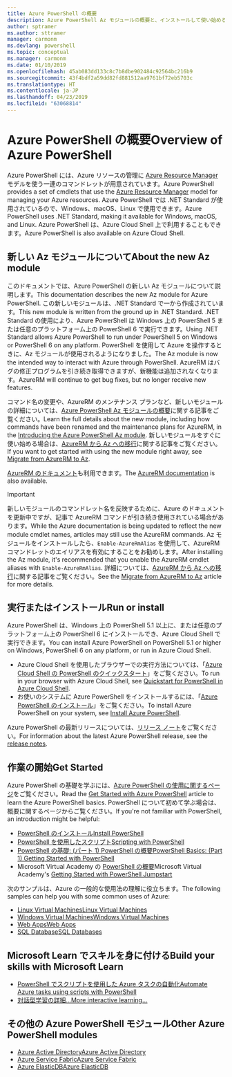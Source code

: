 ```yaml
---
title: Azure PowerShell の概要
description: Azure PowerShell Az モジュールの概要と、インストールして使い始める方法に関する情報。
author: sptramer
ms.author: sttramer
manager: carmonm
ms.devlang: powershell
ms.topic: conceptual
ms.manager: carmonm
ms.date: 01/10/2019
ms.openlocfilehash: 45ab083dd133c8c7b8dbe902484c92564bc216b9
ms.sourcegitcommit: 43f4bdf2a59dd82fd881512aa9761bf72eb5703c
ms.translationtype: HT
ms.contentlocale: ja-JP
ms.lasthandoff: 04/23/2019
ms.locfileid: "63068814"
---
```

# <a name="overview-of-azure-powershell"></a><span data-ttu-id="289ec-103">Azure PowerShell の概要</span><span class="sxs-lookup"><span data-stu-id="289ec-103">Overview of Azure PowerShell</span></span>

<span data-ttu-id="289ec-104">Azure PowerShell には、Azure リソースの管理に [Azure Resource Manager](/azure/azure-resource-manager/resource-group-overview) モデルを使う一連のコマンドレットが用意されています。</span><span class="sxs-lookup"><span data-stu-id="289ec-104">Azure PowerShell provides a set of cmdlets that use the [Azure Resource Manager](/azure/azure-resource-manager/resource-group-overview) model for managing your Azure resources.</span></span> <span data-ttu-id="289ec-105">Azure PowerShell では .NET Standard が使用されているので、Windows、macOS、Linux で使用できます。</span><span class="sxs-lookup"><span data-stu-id="289ec-105">Azure PowerShell uses .NET Standard, making it available for Windows, macOS, and Linux.</span></span>
<span data-ttu-id="289ec-106">Azure PowerShell は、Azure Cloud Shell 上で利用することもできます。</span><span class="sxs-lookup"><span data-stu-id="289ec-106">Azure PowerShell is also available on Azure Cloud Shell.</span></span>

## <a name="about-the-new-az-module"></a><span data-ttu-id="289ec-107">新しい Az モジュールについて</span><span class="sxs-lookup"><span data-stu-id="289ec-107">About the new Az module</span></span>

<span data-ttu-id="289ec-108">このドキュメントでは、Azure PowerShell の新しい Az モジュールについて説明します。</span><span class="sxs-lookup"><span data-stu-id="289ec-108">This documentation describes the new Az module for Azure PowerShell.</span></span> <span data-ttu-id="289ec-109">この新しいモジュールは、.NET Standard で一から作成されています。</span><span class="sxs-lookup"><span data-stu-id="289ec-109">This new module is written from the ground up in .NET Standard.</span></span> <span data-ttu-id="289ec-110">.NET Standard の使用により、Azure PowerShell は Windows 上の PowerShell 5 または任意のプラットフォーム上の PowerShell 6 で実行できます。</span><span class="sxs-lookup"><span data-stu-id="289ec-110">Using .NET Standard allows Azure PowerShell to run under PowerShell 5 on Windows or PowerShell 6 on any platform.</span></span> <span data-ttu-id="289ec-111">PowerShell を使用して Azure を操作するときに、Az モジュールが使用されるようになりました。</span><span class="sxs-lookup"><span data-stu-id="289ec-111">The Az module is now the intended way to interact with Azure through PowerShell.</span></span>
<span data-ttu-id="289ec-112">AzureRM はバグの修正プログラムを引き続き取得できますが、新機能は追加されなくなります。</span><span class="sxs-lookup"><span data-stu-id="289ec-112">AzureRM will continue to get bug fixes, but no longer receive new features.</span></span>

<span data-ttu-id="289ec-113">コマンド名の変更や、AzureRM のメンテナンス プランなど、新しいモジュールの詳細については、[Azure PowerShell Az モジュールの概要](new-azureps-module-az.md)に関する記事をご覧ください。</span><span class="sxs-lookup"><span data-stu-id="289ec-113">Learn the full details about the new module, including how commands have been renamed and the maintenance plans for AzureRM, in the [Introducing the Azure PowerShell Az module](new-azureps-module-az.md).</span></span> <span data-ttu-id="289ec-114">新しいモジュールをすぐに使い始める場合は、[AzureRM から Az への移行](migrate-from-azurerm-to-az.md)に関する記事をご覧ください。</span><span class="sxs-lookup"><span data-stu-id="289ec-114">If you want to get started with using the new module right away, see [Migrate from AzureRM to Az](migrate-from-azurerm-to-az.md).</span></span>

<span data-ttu-id="289ec-115">[AzureRM のドキュメント](/powershell/azure/azurerm)も利用できます。</span><span class="sxs-lookup"><span data-stu-id="289ec-115">The [AzureRM documentation](/powershell/azure/azurerm) is also available.</span></span>

> [!IMPORTANT]
>
> <span data-ttu-id="289ec-116">新しいモジュールのコマンドレット名を反映するために、Azure のドキュメントを更新中ですが、記事で AzureRM コマンドが引き続き使用されている場合があります。</span><span class="sxs-lookup"><span data-stu-id="289ec-116">While the Azure documentation is being updated to reflect the new module cmdlet names, articles may still use the AzureRM commands.</span></span> <span data-ttu-id="289ec-117">Az モジュールをインストールしたら、`Enable-AzureRmAlias` を使用して、AzureRM コマンドレットのエイリアスを有効にすることをお勧めします。</span><span class="sxs-lookup"><span data-stu-id="289ec-117">After installing the Az module, it's recommended that you enable the AzureRM cmdlet aliases with `Enable-AzureRmAlias`.</span></span> <span data-ttu-id="289ec-118">詳細については、[AzureRM から Az への移行](migrate-from-azurerm-to-az.md)に関する記事をご覧ください。</span><span class="sxs-lookup"><span data-stu-id="289ec-118">See the [Migrate from AzureRM to Az](migrate-from-azurerm-to-az.md) article for more details.</span></span>

## <a name="run-or-install"></a><span data-ttu-id="289ec-119">実行またはインストール</span><span class="sxs-lookup"><span data-stu-id="289ec-119">Run or install</span></span>

<span data-ttu-id="289ec-120">Azure PowerShell は、Windows 上の PowerShell 5.1 以上に、または任意のプラットフォーム上の PowerShell 6 にインストールでき、Azure Cloud Shell で実行できます。</span><span class="sxs-lookup"><span data-stu-id="289ec-120">You can install Azure PowerShell on PowerShell 5.1 or higher on Windows, PowerShell 6 on any platform, or run in Azure Cloud Shell.</span></span>

* <span data-ttu-id="289ec-121">Azure Cloud Shell を使用したブラウザーでの実行方法については、「[Azure Cloud Shell の PowerShell のクイックスタート](/azure/cloud-shell/quickstart-powershell)」をご覧ください。</span><span class="sxs-lookup"><span data-stu-id="289ec-121">To run in your browser with Azure Cloud Shell, see [Quickstart for PowerShell in Azure Cloud Shell](/azure/cloud-shell/quickstart-powershell).</span></span>
* <span data-ttu-id="289ec-122">お使いのシステムに Azure PowerShell をインストールするには、「[Azure PowerShell のインストール](install-az-ps.md)」をご覧ください。</span><span class="sxs-lookup"><span data-stu-id="289ec-122">To install Azure PowerShell on your system, see [Install Azure PowerShell](install-az-ps.md).</span></span>

<span data-ttu-id="289ec-123">Azure PowerShell の最新リリースについては、[リリース ノート](release-notes-azureps.md)をご覧ください。</span><span class="sxs-lookup"><span data-stu-id="289ec-123">For information about the latest Azure PowerShell release, see the [release notes](release-notes-azureps.md).</span></span>

## <a name="get-started"></a><span data-ttu-id="289ec-124">作業の開始</span><span class="sxs-lookup"><span data-stu-id="289ec-124">Get Started</span></span>

<span data-ttu-id="289ec-125">Azure PowerShell の基礎を学ぶには、[Azure PowerShell の使用に関するページ](get-started-azureps.md)をご覧ください。</span><span class="sxs-lookup"><span data-stu-id="289ec-125">Read the [Get Started with Azure PowerShell](get-started-azureps.md) article to learn the Azure PowerShell basics.</span></span> <span data-ttu-id="289ec-126">PowerShell について初めて学ぶ場合は、概要に関するページからご覧ください。</span><span class="sxs-lookup"><span data-stu-id="289ec-126">If you're not familiar with PowerShell, an introduction might be helpful:</span></span>

* [<span data-ttu-id="289ec-127">PowerShell のインストール</span><span class="sxs-lookup"><span data-stu-id="289ec-127">Install PowerShell</span></span>](/powershell/scripting/install/installing-powershell)
* [<span data-ttu-id="289ec-128">PowerShell を使用したスクリプト</span><span class="sxs-lookup"><span data-stu-id="289ec-128">Scripting with PowerShell</span></span>](/powershell/scripting/powershell-scripting)
* [<span data-ttu-id="289ec-129">PowerShell の基礎: (パート 1) PowerShell の概要</span><span class="sxs-lookup"><span data-stu-id="289ec-129">PowerShell Basics: (Part 1) Getting Started with PowerShell</span></span>](https://channel9.msdn.com/Blogs/Taste-of-Premier/PowerShellBasicsPart1)
* <span data-ttu-id="289ec-130">Microsoft Virtual Academy の [PowerShell の概要](https://mva.microsoft.com/liveevents/powershell-jumpstart)</span><span class="sxs-lookup"><span data-stu-id="289ec-130">Microsoft Virtual Academy's [Getting Started with PowerShell Jumpstart](https://mva.microsoft.com/liveevents/powershell-jumpstart)</span></span>

<span data-ttu-id="289ec-131">次のサンプルは、Azure の一般的な使用法の理解に役立ちます。</span><span class="sxs-lookup"><span data-stu-id="289ec-131">The following samples can help you with some common uses of Azure:</span></span>

* [<span data-ttu-id="289ec-132">Linux Virtual Machines</span><span class="sxs-lookup"><span data-stu-id="289ec-132">Linux Virtual Machines</span></span>](/azure/virtual-machines/virtual-machines-linux-powershell-samples?toc=/powershell/azure/toc.json)
* [<span data-ttu-id="289ec-133">Windows Virtual Machines</span><span class="sxs-lookup"><span data-stu-id="289ec-133">Windows Virtual Machines</span></span>](/azure/virtual-machines/virtual-machines-windows-powershell-samples?toc=/powershell/azure/toc.json)
* [<span data-ttu-id="289ec-134">Web Apps</span><span class="sxs-lookup"><span data-stu-id="289ec-134">Web Apps</span></span>](/azure/app-service-web/app-service-powershell-samples?toc=/powershell/azure/toc.json)
* [<span data-ttu-id="289ec-135">SQL Database</span><span class="sxs-lookup"><span data-stu-id="289ec-135">SQL Databases</span></span>](/azure/sql-database/sql-database-powershell-samples?toc=/powershell/azure/toc.json)

## <a name="build-your-skills-with-microsoft-learn"></a><span data-ttu-id="289ec-136">Microsoft Learn でスキルを身に付ける</span><span class="sxs-lookup"><span data-stu-id="289ec-136">Build your skills with Microsoft Learn</span></span>

- [<span data-ttu-id="289ec-137">PowerShell でスクリプトを使用した Azure タスクの自動化</span><span class="sxs-lookup"><span data-stu-id="289ec-137">Automate Azure tasks using scripts with PowerShell</span></span>](/learn/modules/automate-azure-tasks-with-powershell/)
- [<span data-ttu-id="289ec-138">対話型学習の詳細...</span><span class="sxs-lookup"><span data-stu-id="289ec-138">More interactive learning...</span></span>](/learn/browse/?term=powershell)

## <a name="other-azure-powershell-modules"></a><span data-ttu-id="289ec-139">その他の Azure PowerShell モジュール</span><span class="sxs-lookup"><span data-stu-id="289ec-139">Other Azure PowerShell modules</span></span>

* [<span data-ttu-id="289ec-140">Azure Active Directory</span><span class="sxs-lookup"><span data-stu-id="289ec-140">Azure Active Directory</span></span>](/powershell/azure/active-directory/)
* [<span data-ttu-id="289ec-141">Azure Service Fabric</span><span class="sxs-lookup"><span data-stu-id="289ec-141">Azure Service Fabric</span></span>](/powershell/azure/service-fabric/)
* [<span data-ttu-id="289ec-142">Azure ElasticDB</span><span class="sxs-lookup"><span data-stu-id="289ec-142">Azure ElasticDB</span></span>](/powershell/azure/elasticdbjobs/)
